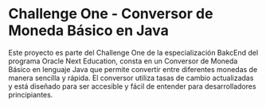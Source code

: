 # Challenge One - Conversor de Moneda Básico en Java

Este proyecto es parte del Challenge One de la especialización BakcEnd del programa Oracle Next Education, consta en un Conversor de Moneda Básico en lenguaje Java que permite convertir entre diferentes monedas de manera sencilla y rápida. El conversor utiliza tasas de cambio actualizadas y está diseñado para ser accesible y fácil de entender para desarrolladores principiantes.
